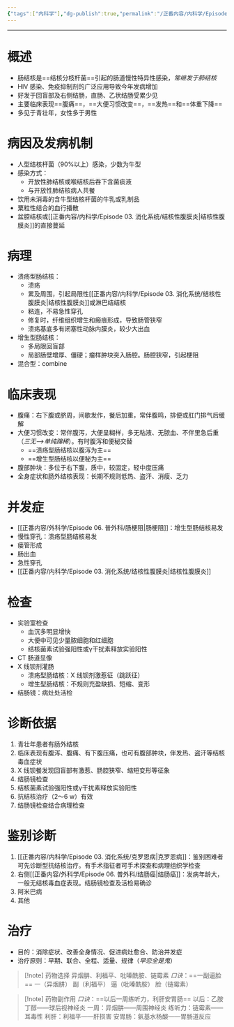 ```yaml
---
{"tags":["内科学"],"dg-publish":true,"permalink":"/正番内容/内科学/Episode 03. 消化系统/肠结核/","dgPassFrontmatter":true}
---
```


---
# 概述
+ 肠结核是==结核分枝杆菌==引起的肠道慢性特异性感染，*常继发于肺结核*
+ HIV 感染、免疫抑制剂的广泛应用导致今年发病增加
+ 好发于回盲部及右侧结肠，直肠、乙状结肠受累少见
+ 主要临床表现==腹痛==，==大便习惯改变==，==发热==和==体重下降==
+ 多见于青壮年，女性多于男性
# 病因及发病机制
+ 人型结核杆菌（90%以上）感染，少数为牛型
+ 感染方式：
	+ 开放性肺结核或喉结核后吞下含菌痰液
	+ 与开放性肺结核病人共餐
+ 饮用未消毒的含牛型结核杆菌的牛乳或乳制品
+ 粟粒性结合的血行播散
+ 盆腔结核或[[正番内容/内科学/Episode 03. 消化系统/结核性腹膜炎\|结核性腹膜炎]]的直接蔓延
# 病理
+ 溃疡型肠结核：
	+ 溃疡
	+ 累及周围，引起局限性[[正番内容/内科学/Episode 03. 消化系统/结核性腹膜炎\|结核性腹膜炎]]或淋巴结结核
	+ 粘连，不易急性穿孔
	+ 修复时，纤维组织增生和瘢痕形成，导致肠管狭窄
	+ 溃疡基底多有闭塞性动脉内膜炎，较少大出血
+ 增生型肠结核：
	+ 多局限回盲部
	+ 局部肠壁增厚、僵硬；瘤样肿块突入肠腔。肠腔狭窄，引起梗阻
+ 混合型：combine
# 临床表现
+ 腹痛：右下腹或脐周，间歇发作，餐后加重，常伴腹鸣，排便或肛门排气后缓解
+ 大便习惯改变：常伴腹泻，大便呈糊样，多无粘液、无脓血、不伴里急后重（*三无-->单纯蹿稀*）。有时腹泻和便秘交替
	+ ==溃疡型肠结核以腹泻为主==
	+ ==增生型肠结核以便秘为主==
+ 腹部肿块：多位于右下腹，质中，较固定，轻中度压痛
+ 全身症状和肠外结核表现：长期不规则低热、盗汗、消瘦、乏力
# 并发症
+ [[正番内容/外科学/Episode 06. 普外科/肠梗阻\|肠梗阻]]：增生型肠结核易发
+ 慢性穿孔：溃疡型肠结核易发
+ 瘘管形成
+ 肠出血
+ 急性穿孔
+ [[正番内容/内科学/Episode 03. 消化系统/结核性腹膜炎\|结核性腹膜炎]]
# 检查
+ 实验室检查
	+ 血沉多明显增快
	+ 大便中可见少量脓细胞和红细胞
	+ 结核菌素试验强阳性或γ干扰素释放实验阳性
+ CT 肠道显像
+ X 线钡剂灌肠
	+ 溃疡型肠结核：X 线钡剂激惹征（跳跃征）
	+ 增生型肠结核：不规则充盈缺损、短缩、变形
+ 结肠镜：病灶处活检
# 诊断依据
1. 青壮年患者有肠外结核
2. 临床表现有腹泻、腹痛、有下腹压痛，也可有腹部肿块，伴发热、盗汗等结核毒血症状
3. X 线钡餐发现回盲部有激惹、肠腔狭窄、缩短变形等征象
4. 结肠镜检查
5. 结核菌素试验强阳性或γ干扰素释放实验阳性
6. 抗结核治疗（2～6 w）有效
7. 结肠镜检查结合病理检查
# 鉴别诊断
1. [[正番内容/内科学/Episode 03. 消化系统/克罗恩病\|克罗恩病]]：鉴别困难者可先诊断型抗结核治疗。有手术指征者可手术探查和病理组织学检查
2. 右侧[[正番内容/外科学/Episode 06. 普外科/结肠癌\|结肠癌]]：发病年龄大，一般无结核毒血症表现。结肠镜检查及活检易确诊
3. 阿米巴病
4. 其他
# 治疗
+ 目的：消除症状、改善全身情况、促进病灶愈合、防治并发症
+ 治疗原则：早期、联合、全程、适量、规律（*早恋全是鬼*）

>[!note] 药物选择
>异烟肼、利福平、吡嗪酰胺、链霉素
>*口诀*：==一副逼脸==
>一（异烟肼）
>副（利福平）
>逼（吡嗪酰胺）
>脸（链霉素）

>[!note] 药物副作用
>*口诀*：==以后一周练听力，利肝安胃肠==
>以后：乙胺丁醇——球后视神经炎
>一周：异烟肼——周围神经炎
>练听力：链霉素——耳毒性
>利肝：利福平——肝损害
>安胃肠：氨基水杨酸——胃肠道反应